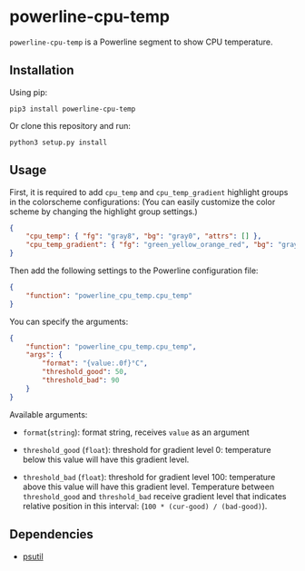 # powerline-cpu-temp

`powerline-cpu-temp` is a Powerline segment to show CPU temperature.

## Installation

Using pip:

```
pip3 install powerline-cpu-temp
```

Or clone this repository and run:

```
python3 setup.py install
```

## Usage

First, it is required to add `cpu_temp` and `cpu_temp_gradient` highlight groups in the colorscheme configurations:
(You can easily customize the color scheme by changing the highlight group settings.)

```json
{
	"cpu_temp": { "fg": "gray8", "bg": "gray0", "attrs": [] },
	"cpu_temp_gradient": { "fg": "green_yellow_orange_red", "bg": "gray0", "attrs": [] }
}
```

Then add the following settings to the Powerline configuration file:

```json
{
	"function": "powerline_cpu_temp.cpu_temp"
}
```

You can specify the arguments:

```json
{
	"function": "powerline_cpu_temp.cpu_temp",
	"args": {
		"format": "{value:.0f}°C",
		"threshold_good": 50,
		"threshold_bad": 90
	}
}
```

Available arguments:

* `format`(`string`): format string, receives `value` as an argument

* `threshold_good` (`float`): threshold for gradient level 0:
temperature below this value will have this gradient level.

* `threshold_bad` (`float`): threshold for gradient level 100:
temperature above this value will have this gradient level.
Temperature between `threshold_good` and `threshold_bad` receive gradient level that indicates relative position in this interval:
(`100 * (cur-good) / (bad-good)`).

## Dependencies

* [psutil](https://github.com/giampaolo/psutil)
